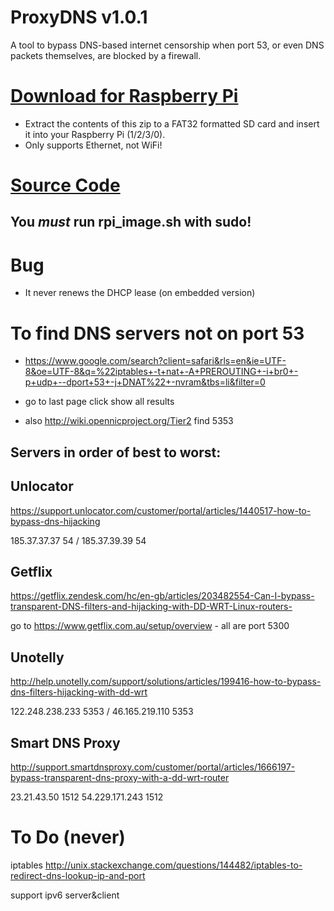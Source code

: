 ProxyDNS v1.0.1
===============
A tool to bypass DNS-based internet censorship when port 53, or even DNS packets themselves, are blocked by a firewall.

# [Download for Raspberry Pi](https://github.com/parrotgeek1/ProxyDNS/raw/master/rpi-release.zip)
* Extract the contents of this zip to a FAT32 formatted SD card and insert it into your Raspberry Pi (1/2/3/0). 
* Only supports Ethernet, not WiFi!
# [Source Code](https://github.com/parrotgeek1/ProxyDNS)

You *must* run rpi_image.sh with sudo!
--------------------------------------

Bug
===

* It never renews the DHCP lease (on embedded version)

To find DNS servers not on port 53
==================================

* https://www.google.com/search?client=safari&rls=en&ie=UTF-8&oe=UTF-8&q=%22iptables+-t+nat+-A+PREROUTING+-i+br0+-p+udp+--dport+53+-j+DNAT%22+-nvram&tbs=li&filter=0

* go to last page click show all results

* also http://wiki.opennicproject.org/Tier2 find 5353

Servers in order of best to worst:
----------------------------------

Unlocator
---------

https://support.unlocator.com/customer/portal/articles/1440517-how-to-bypass-dns-hijacking

185.37.37.37 54 / 185.37.39.39 54

Getflix
-------

https://getflix.zendesk.com/hc/en-gb/articles/203482554-Can-I-bypass-transparent-DNS-filters-and-hijacking-with-DD-WRT-Linux-routers-

go to https://www.getflix.com.au/setup/overview - all are port 5300

Unotelly
--------

http://help.unotelly.com/support/solutions/articles/199416-how-to-bypass-dns-filters-hijacking-with-dd-wrt

122.248.238.233 5353 / 46.165.219.110 5353

Smart DNS Proxy
---------------

http://support.smartdnsproxy.com/customer/portal/articles/1666197-bypass-transparent-dns-proxy-with-a-dd-wrt-router

23.21.43.50 1512
54.229.171.243 1512

To Do (never)
=============

iptables http://unix.stackexchange.com/questions/144482/iptables-to-redirect-dns-lookup-ip-and-port

support ipv6 server&client
